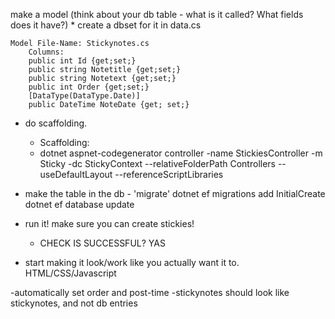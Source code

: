  make a model (think about your db table - what is it called? What fields does it have?)
    * create a dbset for it in data.cs

    Model File-Name: Stickynotes.cs
        Columns:        
        public int Id {get;set;}
        public string Notetitle {get;set;} 
        public string Notetext {get;set;}
        public int Order {get;set;}
        [DataType(DataType.Date)]
        public DateTime NoteDate {get; set;}

* do scaffolding.
    * Scaffolding:
    - dotnet aspnet-codegenerator controller -name StickiesController -m Sticky -dc StickyContext --relativeFolderPath Controllers --useDefaultLayout --referenceScriptLibraries

* make the table in the db - 'migrate'
    dotnet ef migrations add InitialCreate
    dotnet ef database update

* run it! make sure you can create stickies!
    - CHECK IS SUCCESSFUL? YAS

* start making it look/work like you actually want it to.
HTML/CSS/Javascript

-automatically set order and post-time
-stickynotes should look like stickynotes, and not db entries